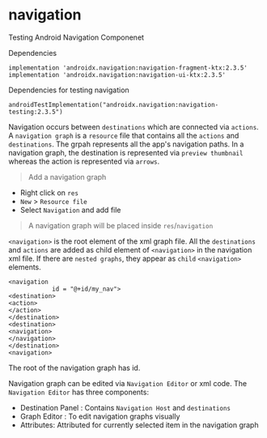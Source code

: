 # navigation
Testing Android Navigation Componenet

Dependencies
```
implementation 'androidx.navigation:navigation-fragment-ktx:2.3.5'
implementation 'androidx.navigation:navigation-ui-ktx:2.3.5'
```    
Dependencies for testing navigation
```
androidTestImplementation("androidx.navigation:navigation-testing:2.3.5")
```

Navigation occurs between `destinations` which are connected via `actions`. A `navigation graph` is a `resource` file that contains all the `actions` and `destinations`.
The grpah represents all the app's navigation paths. In a navigation graph, the destination is represented via `preview thumbnail` whereas the action is represented via `arrows`.

> Add a navigation graph
- Right click on `res`
- `New` > `Resource file`
- Select `Navigation` and add file
> A navigation graph will be placed inside `res`/`navigation`

`<navigation>` is the root element of the xml graph file. All the `destinations` and `actions` are added as child element of `<navigation>` in the navigation xml file. If there are
`nested graphs`, they appear as `child` `<navigation>` elements.
```
<navigation
            id = "@+id/my_nav">
<destination>
<action>
</action>
</destination>
<destination>
<navigation>
</navigation>
</destination>
<navigation>
```

The root of the navigation graph has id.

Navigation graph can be edited via `Navigation Editor` or xml code.
The `Navigation Editor` has three components:
- Destination Panel : Contains `Navigation Host` and `destinations`
- Graph Editor : To edit navigation graphs visually
- Attributes: Attributed for currently selected item in the navigation graph
